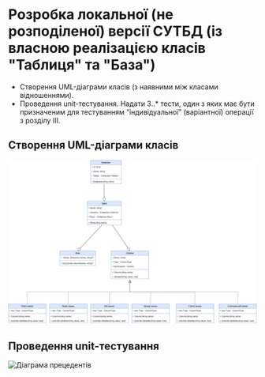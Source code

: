 # Розробка локальної (не розподіленої) версії СУТБД (із власною реалізацією класів "Таблиця" та "База")

- Створення UML-діаграми класів (з наявними між класами відношеннями).
- Проведення unit-тестування. Надати 3..\* тести, один з яких має бути призначеним для тестуванням “індивідуальної” (варіантної) операції з розділу III.

## Створення UML-діаграми класів

![Діаграма прецедентів](https://github.com/PoixoN/essential-db/blob/main/img/step_3/class-diagram.png)

## Проведення unit-тестування

![Діаграма прецедентів](https://github.com/PoixoN/essential-db/blob/main/img/step_3/unit-tests.png)
